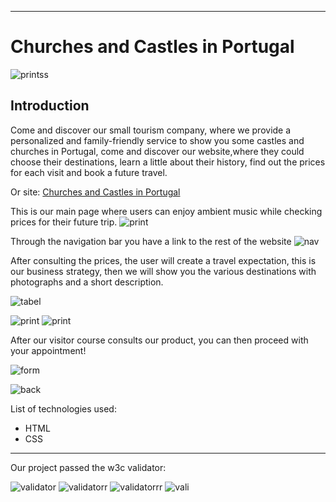 
---
# Churches and Castles in Portugal
                                         
![printss](/assets/images/readme/printsssssss.jpeg)
## Introduction
Come and discover our small tourism company, where we provide a personalized and family-friendly service to show you some castles and churches in Portugal, come and discover our website,where they could choose their destinations, learn a little about their history, find out the prices for each visit and book a future travel.

Or site:
[Churches and Castles in Portugal](https://carlosr135.github.io/my-brilliant-website/)

This is our main page where users can enjoy ambient music while checking prices for their future trip.
![print](/assets/images/readme/ecraaaa.png)
 
 
Through the navigation bar you have a link to the rest of the website
![nav](/assets/images/readme/nave.jpeg)

After consulting the prices, the user will create a travel expectation, this is our business strategy, then we will show you the various destinations with photographs and a short description.

![tabel](/assets/images/readme/tabel.jpeg)

![print](/assets/images/readme/acreee.png)
![print](/assets/images/readme/acroo.png)

After our visitor course consults our product, you can then proceed with your appointment!

![form](/assets/images/readme/form.jpeg)

![back](/assets/images/readme/action.jpeg)

List of technologies used:

- HTML
- CSS

____________________________________________________

Our project passed the w3c validator:

![validator](/assets/images/readme/validator_htmll.PNG)
![validatorr](/assets/images/readme/validator_htmllll.PNG)
![validatorrr](/assets/images/readme/validator_htmlo.PNG)
![vali](/assets/images/readme/vilidator_html.PNG)























